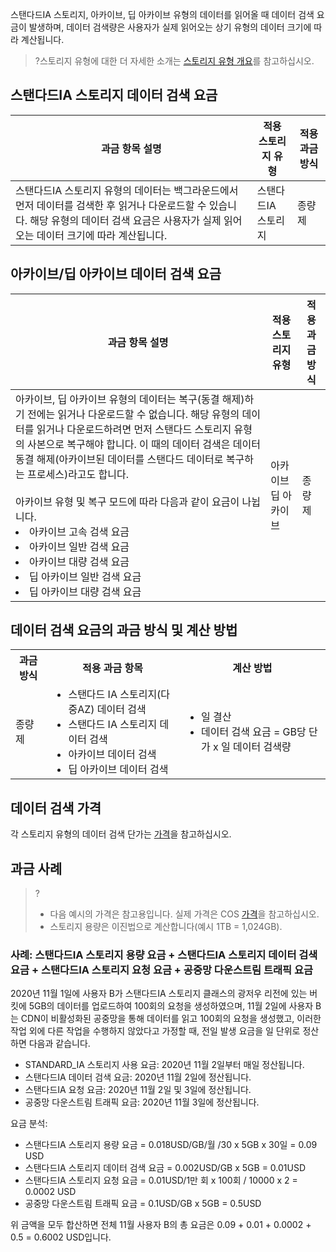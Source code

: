 스탠다드IA 스토리지, 아카이브, 딥 아카이브 유형의 데이터를 읽어올 때 데이터 검색 요금이 발생하며, 데이터 검색량은 사용자가 실제 읽어오는 상기 유형의 데이터 크기에 따라 계산됩니다.

>?스토리지 유형에 대한 더 자세한 소개는 [스토리지 유형 개요](https://intl.cloud.tencent.com/document/product/436/30925)를 참고하십시오.
> 


## 스탠다드IA 스토리지 데이터 검색 요금

| 과금 항목 설명                                                   | 적용 스토리지 유형 | 적용 과금 방식 |
| ------------------------------------------------------------ | -------------- | -------------- |
| 스탠다드IA 스토리지 유형의 데이터는 백그라운드에서 먼저 데이터를 검색한 후 읽거나 다운로드할 수 있습니다. 해당 유형의 데이터 검색 요금은 사용자가 실제 읽어오는 데이터 크기에 따라 계산됩니다. | 스탠다드IA 스토리지       | 종량제       |

## 아카이브/딥 아카이브 데이터 검색 요금

| 과금 항목 설명                                                   | 적용 스토리지 유형            | 적용 과금 방식 |
| ------------------------------------------------------------ | ------------------------- | -------------- |
| 아카이브, 딥 아카이브 유형의 데이터는 복구(동결 해제)하기 전에는 읽거나 다운로드할 수 없습니다. 해당 유형의 데이터를 읽거나 다운로드하려면 먼저 스탠다드 스토리지 유형의 사본으로 복구해야 합니다. 이 때의 데이터 검색은 데이터 동결 해제(아카이브된 데이터를 스탠다드 데이터로 복구하는 프로세스)라고도 합니다.</br></br>아카이브 유형 및 복구 모드에 따라 다음과 같이 요금이 나뉩니다.<li>아카이브 고속 검색 요금</li><li>아카이브 일반 검색 요금</li><li>아카이브 대량 검색 요금</li><li>딥 아카이브 일반 검색 요금</li><li>딥 아카이브 대량 검색 요금</li> | 아카이브</br>딥 아카이브 | 종량제       |


## 데이터 검색 요금의 과금 방식 및 계산 방법

<table>
   <tr>
      <th>과금 방식</td>
      <th>적용 과금 항목</td>
      <th>계산 방법 </td>
   </tr>
   <tr>
      <td rowspan=1>종량제</td>
      <td><ul style="margin: 0;"><li>스탠다드 IA 스토리지(다중AZ) 데이터 검색</li><li>스탠다드 IA 스토리지 데이터 검색</li><li>아카이브 데이터 검색</li><li>딥 아카이브 데이터 검색</li></ul></td>
      <td><ul style="margin: 0;"><li>일 결산</li><li>데이터 검색 요금 = GB당 단가 x 일 데이터 검색량</li></ul></td>
   </tr>
</table>


## 데이터 검색 가격

각 스토리지 유형의 데이터 검색 단가는 [가격](https://buy.intl.cloud.tencent.com/price/cos?lang=en&pg=)을 참고하십시오.




## 과금 사례

>?
> - 다음 예시의 가격은 참고용입니다. 실제 가격은 COS [가격](https://buy.intl.cloud.tencent.com/price/cos?lang=en&pg=)을 참고하십시오.
> - 스토리지 용량은 이진법으로 계산합니다(예시 1TB = 1,024GB).
> 

### 사례: 스탠다드IA 스토리지 용량 요금 + 스탠다드IA 스토리지 데이터 검색 요금 + 스탠다드IA 스토리지 요청 요금 + 공중망 다운스트림 트래픽 요금

2020년 11월 1일에 사용자 B가 스탠다드IA 스토리지 클래스의 광저우 리전에 있는 버킷에 5GB의 데이터를 업로드하여 100회의 요청을 생성하였으며, 11월 2일에 사용자 B는 CDN이 비활성화된 공중망을 통해 데이터를 읽고 100회의 요청을 생성했고, 이러한 작업 외에 다른 작업을 수행하지 않았다고 가정할 때, 전일 발생 요금을 일 단위로 정산하면 다음과 같습니다.

- STANDARD_IA 스토리지 사용 요금: 2020년 11월 2일부터 매일 정산됩니다.
- 스탠다드IA 데이터 검색 요금: 2020년 11월 2일에 정산됩니다.
- 스탠다드IA 요청 요금: 2020년 11월 2일 및 3일에 정산됩니다.
- 공중망 다운스트림 트래픽 요금: 2020년 11월 3일에 정산됩니다.

요금 분석:

 - 스탠다드IA 스토리지 용량 요금 = 0.018USD/GB/월 /30 x 5GB x 30일 = 0.09 USD
 - 스탠다드IA 스토리지 데이터 검색 요금 = 0.002USD/GB x 5GB = 0.01USD
 - 스탠다드IA 스토리지 요청 요금 = 0.01USD/1만 회 x 100회 / 10000 x 2 = 0.0002 USD
 - 공중망 다운스트림 트래픽 요금 = 0.1USD/GB x 5GB = 0.5USD

위 금액을 모두 합산하면 전체 11월 사용자 B의 총 요금은 0.09 + 0.01 + 0.0002 + 0.5 = 0.6002 USD입니다.

